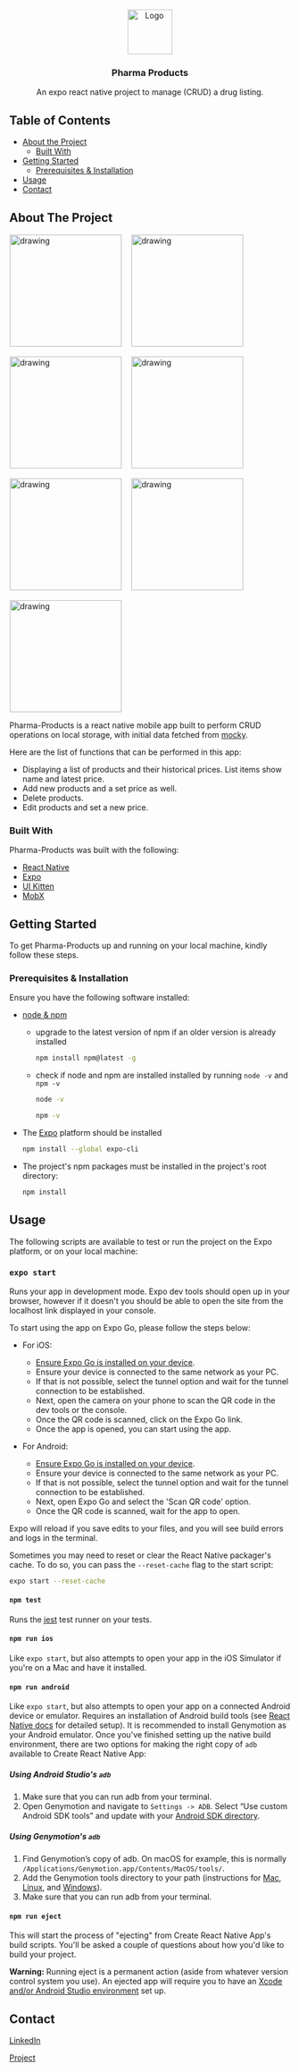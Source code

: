 <!-- PROJECT LOGO -->
<br />
<p align="center">
  <a href="https://github.com/wakek/pharma-products">
    <img src="https://i.imgur.com/lUy49cx.png" alt="Logo" width="80" height="80">
  </a>

  <h3 align="center">Pharma Products</h3>

  <p align="center">
    An expo react native project to manage (CRUD) a drug listing.
  </p>
</p>



<!-- TABLE OF CONTENTS -->
## Table of Contents

* [About the Project](#about-the-project)
  * [Built With](#built-with)
* [Getting Started](#getting-started)
  * [Prerequisites & Installation](#prerequisites-&-installation)
* [Usage](#usage)
* [Contact](#contact)



<!-- ABOUT THE PROJECT -->
## About The Project

<!-- div with flex wrap for images -->
<div style="display: flex; flex-wrap: wrap; gap: 1rem;">
  <img src="https://i.imgur.com/grWK2vL.png" alt="drawing" width="200" style="border: 1px solid rgba(0,0,0,0.05)"/>
  <img src="https://i.imgur.com/fVJfkN6.png" alt="drawing" width="200" style="border: 1px solid rgba(0,0,0,0.05)"/>
  <img src="https://i.imgur.com/dLSKrOi.png" alt="drawing" width="200" style="border: 1px solid rgba(0,0,0,0.05)"/>
  <img src="https://i.imgur.com/EDe8Uvc.png" alt="drawing" width="200" style="border: 1px solid rgba(0,0,0,0.05)"/>
  <img src="https://i.imgur.com/IKgFkOI.png" alt="drawing" width="200" style="border: 1px solid rgba(0,0,0,0.05)"/>
  <img src="https://i.imgur.com/2pFxjhR.png" alt="drawing" width="200" style="border: 1px solid rgba(0,0,0,0.05)"/>
  <img src="https://i.imgur.com/8KJ6y3O.png" alt="drawing" width="200" style="border: 1px solid rgba(0,0,0,0.05)"/>
</div>

Pharma-Products is a react native mobile app built to perform CRUD operations on local storage, with initial data fetched from [mocky](http://www.mocky.io/v2/5c3e15e63500006e003e9795).

Here are the list of functions that can be performed in this app:

* Displaying a list of products and their historical prices. List items show name and latest price.
* Add new products and a set price as well.
* Delete products.
* Edit products and set a new price.

### Built With

Pharma-Products was built with the following:

* [React Native](https://reactnative.dev/)
* [Expo](https://docs.expo.dev/)
* [UI Kitten](https://akveo.github.io/react-native-ui-kitten/)
* [MobX](https://mobx.js.org/README.html)

<!-- GETTING STARTED -->
## Getting Started

To get Pharma-Products up and running on your local machine, kindly follow these steps.

### Prerequisites & Installation

Ensure you have the following software installed:

* [node & npm](https://nodejs.org/en/download/)
  * upgrade to the latest version of npm if an older version is already installed

    ```sh
    npm install npm@latest -g
    ```

  * check if node and npm are installed installed by running `node -v` and `npm -v`

    ```sh
    node -v
    ```

    ```sh
    npm -v
    ```

* The [Expo](https://docs.expo.dev/get-started/installation/) platform should be installed

    ```sh
    npm install --global expo-cli
    ```

* The project's npm packages must be installed in the project's root directory:
  
    ```sh
    npm install
    ```


## Usage

The following scripts are available to test or run the project on the Expo platform, or on your local machine:

### `expo start`

Runs your app in development mode.
Expo dev tools should open up in your browser, however if it doesn't you should be able to open the site from the localhost link displayed in your console.

To start using the app on Expo Go, please follow the steps below:

* For iOS:

  * [Ensure Expo Go is installed on your device](https://apps.apple.com/us/app/expo-go/id982107779).
  * Ensure your device is connected to the same network as your PC.
  * If that is not possible, select the tunnel option and wait for the tunnel connection to be established.
  * Next, open the camera on your phone to scan the QR code in the dev tools or the console.
  * Once the QR code is scanned, click on the Expo Go link.
  * Once the app is opened, you can start using the app.

* For Android:

  * [Ensure Expo Go is installed on your device](https://play.google.com/store/apps/details?id=host.exp.exponent&hl=en&gl=US).
  * Ensure your device is connected to the same network as your PC.
  * If that is not possible, select the tunnel option and wait for the tunnel connection to be established.
  * Next, open Expo Go and select the 'Scan QR code' option.
  * Once the QR code is scanned, wait for the app to open.

Expo will reload if you save edits to your files, and you will see build errors and logs in the terminal.

Sometimes you may need to reset or clear the React Native packager's cache. To do so, you can pass the `--reset-cache` flag to the start script:

```sh
expo start --reset-cache
```

#### `npm test`

Runs the [jest](https://github.com/facebook/jest) test runner on your tests.

#### `npm run ios`

Like `expo start`, but also attempts to open your app in the iOS Simulator if you're on a Mac and have it installed.

#### `npm run android`

Like `expo start`, but also attempts to open your app on a connected Android device or emulator. Requires an installation of Android build tools (see [React Native docs](https://facebook.github.io/react-native/docs/getting-started.html) for detailed setup). It is recommended to install Genymotion as your Android emulator. Once you've finished setting up the native build environment, there are two options for making the right copy of `adb` available to Create React Native App:

##### Using Android Studio's `adb`

1. Make sure that you can run adb from your terminal.
2. Open Genymotion and navigate to `Settings -> ADB`. Select “Use custom Android SDK tools” and update with your [Android SDK directory](https://stackoverflow.com/questions/25176594/android-sdk-location).

##### Using Genymotion's `adb`

1. Find Genymotion’s copy of adb. On macOS for example, this is normally `/Applications/Genymotion.app/Contents/MacOS/tools/`.
2. Add the Genymotion tools directory to your path (instructions for [Mac](http://osxdaily.com/2014/08/14/add-new-path-to-path-command-line/), [Linux](http://www.computerhope.com/issues/ch001647.htm), and [Windows](https://www.howtogeek.com/118594/how-to-edit-your-system-path-for-easy-command-line-access/)).
3. Make sure that you can run adb from your terminal.

#### `npm run eject`

This will start the process of "ejecting" from Create React Native App's build scripts. You'll be asked a couple of questions about how you'd like to build your project.

**Warning:** Running eject is a permanent action (aside from whatever version control system you use). An ejected app will require you to have an [Xcode and/or Android Studio environment](https://facebook.github.io/react-native/docs/getting-started.html) set up.

<!-- CONTACT -->
## Contact

<!-- linkedin icon for git readme.md -->


[LinkedIn](https://www.linkedin.com/in/william-a-k-e-k-003b3612a/)

[Project](https://github.com/wakek/pharma-products)
